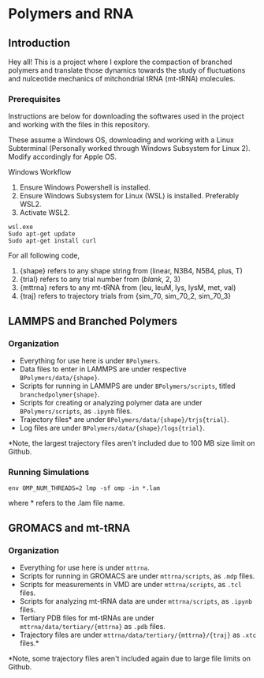 # Polymers and RNA

## Introduction

Hey all!
This is a project where I explore the compaction of branched polymers and translate those dynamics towards the study of fluctuations and nulceotide mechanics of mitchondrial tRNA (mt-tRNA) molecules.

### Prerequisites

Instructions are below for downloading the softwares used in the project and working with the files in this repository. 

These assume a Windows OS, downloading and working with a Linux Subterminal (Personally worked through Windows Subsystem for Linux 2). Modify accordingly for Apple OS.  

Windows Workflow
1. Ensure Windows Powershell is installed. 
2. Ensure Windows Subsystem for Linux (WSL) is installed. Preferably WSL2. 
3. Activate WSL2. 
```
wsl.exe
Sudo apt-get update
Sudo apt-get install curl
```

For all following code, 
1. {shape} refers to any shape string from (linear, N3B4, N5B4, plus, T)
2. {trial} refers to any trial number from (*blank*, 2, 3)
3. {mttrna} refers to any mt-tRNA from (leu, leuM, lys, lysM, met, val)
4. {traj} refers to trajectory trials from {sim_70, sim_70_2, sim_70_3}

## LAMMPS and Branched Polymers

### Organization

- Everything for use here is under `BPolymers`.
- Data files to enter in LAMMPS are under respective `BPolymers/data/{shape}`.
- Scripts for running in LAMMPS are under `BPolymers/scripts`, titled `branchedpolymer{shape}`.
- Scripts for creating or analyzing polymer data are under `BPolymers/scripts`, as `.ipynb` files.
- Trajectory files* are under `BPolymers/data/{shape}/trjs{trial}`.
- Log files are under `BPolymers/data/{shape}/logs{trial}`.

*Note, the largest trajectory files aren't included due to 100 MB size limit on Github.

### Running Simulations

```
env OMP_NUM_THREADS=2 lmp -sf omp -in *.lam

```
where * refers to the .lam file name. 

## GROMACS and mt-tRNA

### Organization

- Everything for use here is under `mttrna`.
- Scripts for running in GROMACS are under `mttrna/scripts`, as `.mdp` files.
- Scripts for measurements in VMD are under `mttrna/scripts`, as `.tcl` files.
- Scripts for analyzing mt-tRNA data are under `mttrna/scripts`, as `.ipynb` files.
- Tertiary PDB files for mt-tRNAs are under `mttrna/data/tertiary/{mttrna}` as `.pdb` files.
- Trajectory files are under `mttrna/data/tertiary/{mttrna}/{traj}` as `.xtc` files.*


*Note, some trajectory files aren't included again due to large file limits on Github.
